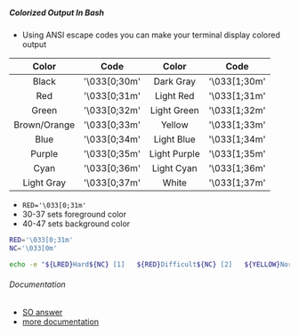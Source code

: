 

##### Colorized Output In Bash

- Using ANSI escape codes you can make your terminal display colored output

|     Color    |      Code      |     Color    |      Code      |
| :----------: | :------------: | :----------: | :------------: |
|     Black    | '\\033\[0;30m' |   Dark Gray  | '\\033\[1;30m' |
|      Red     | '\\033\[0;31m' |   Light Red  | '\\033\[1;31m' |
|     Green    | '\\033\[0;32m' |  Light Green | '\\033\[1;32m' |
| Brown/Orange | '\\033\[0;33m' |    Yellow    | '\\033\[1;33m' |
|     Blue     | '\\033\[0;34m' |  Light Blue  | '\\033\[1;34m' |
|    Purple    | '\\033\[0;35m' | Light Purple | '\\033\[1;35m' |
|     Cyan     | '\\033\[0;36m' |  Light Cyan  | '\\033\[1;36m' |
|  Light Gray  | '\\033\[0;37m' |     White    | '\\033\[1;37m' |

- `RED='\033[0;31m'`
- 30-37 sets foreground color
- 40-47 sets background color

```bash
RED='\033[0;31m'
NC='\033[0m'

echo -e "${LRED}Hard${NC} [1]   ${RED}Difficult${NC} [2]   ${YELLOW}Normal${NC} [3]   ${GREEN}Mild${NC} [4]   ${LGREEN}Easy${NC} [5]"
```

###### Documentation

- [SO answer](https://stackoverflow.com/questions/5947742/how-to-change-the-output-color-of-echo-in-linux#5947802)
- [more documentation](https://misc.flogisoft.com/bash/tip_colors_and_formatting)
